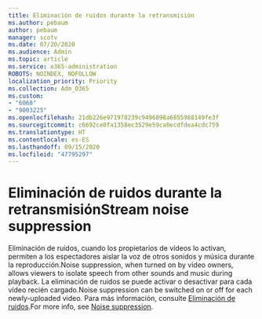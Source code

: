 ```yaml
---
title: Eliminación de ruidos durante la retransmisión
ms.author: pebaum
author: pebaum
manager: scotv
ms.date: 07/20/2020
ms.audience: Admin
ms.topic: article
ms.service: o365-administration
ROBOTS: NOINDEX, NOFOLLOW
localization_priority: Priority
ms.collection: Adm_O365
ms.custom:
- "6068"
- "9003225"
ms.openlocfilehash: 21db226e971978239c9496898a6855988149fe3f
ms.sourcegitcommit: c6692ce0fa1358ec3529e59ca0ecdfdea4cdc759
ms.translationtype: HT
ms.contentlocale: es-ES
ms.lasthandoff: 09/15/2020
ms.locfileid: "47795297"
---
```

# <a name="stream-noise-suppression"></a><span data-ttu-id="ab2dd-102">Eliminación de ruidos durante la retransmisión</span><span class="sxs-lookup"><span data-stu-id="ab2dd-102">Stream noise suppression</span></span>

<span data-ttu-id="ab2dd-103">Eliminación de ruidos, cuando los propietarios de vídeos lo activan, permiten a los espectadores aislar la voz de otros sonidos y música durante la reproducción.</span><span class="sxs-lookup"><span data-stu-id="ab2dd-103">Noise suppression, when turned on by video owners, allows viewers to isolate speech from other sounds and music during playback.</span></span> <span data-ttu-id="ab2dd-104">La eliminación de ruidos se puede activar o desactivar para cada vídeo recién cargado.</span><span class="sxs-lookup"><span data-stu-id="ab2dd-104">Noise suppression can be switched on or off for each newly-uploaded video.</span></span> <span data-ttu-id="ab2dd-105">Para más información, consulte [Eliminación de ruidos](https://docs.microsoft.com/stream/noise-suppression).</span><span class="sxs-lookup"><span data-stu-id="ab2dd-105">For more info, see [Noise suppression](https://docs.microsoft.com/stream/noise-suppression).</span></span>